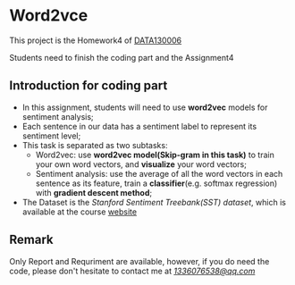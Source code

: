 # Word2vce

This project is the Homework4 of [DATA130006](http://www.sdspeople.fudan.edu.cn/zywei/DATA130006/index.html)

Students need to finish the coding part and the Assignment4

## Introduction for coding part
* In	this	assignment, students will need to use **word2vec** models for sentiment analysis;
* Each sentence in our data has a sentiment label to represent its sentiment level;
* This task is separated as two subtasks:
    * Word2vec: use **word2vec model(Skip-gram in this task)** to train your own word vectors, and **visualize** your word vectors;
    * Sentiment analysis: use the average of all the word vectors in each sentence as its feature, train a **classifier**(e.g. softmax regression) with **gradient descent method**;
* The Dataset is the *Stanford Sentiment Treebank(SST) dataset*, which is available at the course [website](http://www.sdspeople.fudan.edu.cn/zywei/DATA130006/index.html)

## Remark
Only Report and Requriment are available, however, if you do need the code, please don't hesitate to contact me at *1336076538@qq.com*
